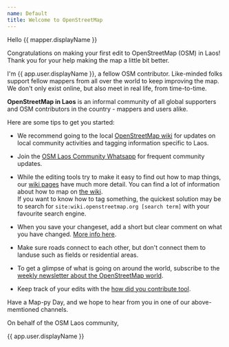```yaml
---
name: Default
title: Welcome to OpenStreetMap
---
```


Hello {{ mapper.displayName }}

Congratulations on making your first edit to OpenStreetMap (OSM) in Laos! Thank you for your help making the map a little bit better.

I'm {{ app.user.displayName }}, a fellow OSM contributor. Like-minded folks support fellow mappers from all over the world to keep improving the map. We don't only exist online, but also meet in real life, from time-to-time.

**OpenStreetMap in Laos** is an informal community of all global supporters and OSM contributors in the country - mappers and users alike. 

Here are some tips to get you started:

- We recommend going to the local [OpenStreetMap wiki](https://wiki.openstreetmap.org/wiki/WikiProject_Laos) for updates on local community activities and tagging information specific to Laos.
- Join the [OSM Laos Community Whatsapp](https://chat.whatsapp.com/HGoot25zEdMKu1D9C7TYXy) for frequent community updates.

- While the editing tools try to make it easy to find out how to map things, our [wiki pages](https://wiki.openstreetmap.org/wiki/) have much more detail. You can find a lot of information about how to map on [the wiki](https://wiki.openstreetmap.org/wiki/).  
If you want to know how to tag something, the quickest solution may be to search for `site:wiki.openstreetmap.org [search term]` with your favourite search engine.
- When you save your changeset, add a short but clear comment on what you have changed. [More info here](https://wiki.openstreetmap.org/wiki/Good_changeset_comments).
- Make sure roads connect to each other, but don't connect them to landuse such as fields or residential areas.
- To get a glimpse of what is going on around the world, subscribe to the [weekly newsletter about the OpenStreetMap world](https://weeklyosm.eu/).
- Keep track of your edits with the [how did you contribute tool](https://hdyc.neis-one.org/).

Have a Map-py Day, and we hope to hear from you in one of our above-memtioned channels.

On behalf of the OSM Laos community,

{{ app.user.displayName }}